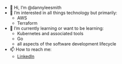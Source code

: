 - 👋 Hi, I’m @dannyleesmith
- 👀 I’m interested in all things technology but primarily:
  - AWS
  - Terraform
- 🌱 I’m currently learning or want to be learning:
  - Kubernetes and associated tools
  - Go
  - all aspects of the software development lifecycle
- 📫 How to reach me:
  - [LinkedIn](https://www.linkedin.com/in/dannyleesmith/)

<!---
dannyleesmith/dannyleesmith is a ✨ special ✨ repository because its `README.md` (this file) appears on your GitHub profile.
You can click the Preview link to take a look at your changes.
--->
